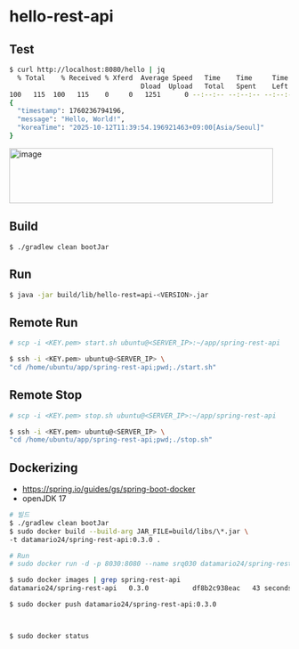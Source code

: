 # hello-rest-api

## Test
```bash
$ curl http://localhost:8080/hello | jq
  % Total    % Received % Xferd  Average Speed   Time    Time     Time  Current
                                 Dload  Upload   Total   Spent    Left  Speed
100   115  100   115    0     0   1251      0 --:--:-- --:--:-- --:--:--  1263
{
  "timestamp": 1760236794196,
  "message": "Hello, World!",
  "koreaTime": "2025-10-12T11:39:54.196921463+09:00[Asia/Seoul]"
}
```
<img width="474" height="99" alt="image" src="https://github.com/user-attachments/assets/6b34ae03-e919-4c7b-a137-477e2b67e564" />

## Build

```
$ ./gradlew clean bootJar
```

## Run

```bash
$ java -jar build/lib/hello-rest=api-<VERSION>.jar
```

## Remote Run

```bash
# scp -i <KEY.pem> start.sh ubuntu@<SERVER_IP>:~/app/spring-rest-api

$ ssh -i <KEY.pem> ubuntu@<SERVER_IP> \
"cd /home/ubuntu/app/spring-rest-api;pwd;./start.sh"
```

## Remote Stop

```bash
# scp -i <KEY.pem> stop.sh ubuntu@<SERVER_IP>:~/app/spring-rest-api

$ ssh -i <KEY.pem> ubuntu@<SERVER_IP> \
"cd /home/ubuntu/app/spring-rest-api;pwd;./stop.sh"
```

## Dockerizing
- https://spring.io/guides/gs/spring-boot-docker
- openJDK 17
```bash
# 빌드
$ ./gradlew clean bootJar
$ sudo docker build --build-arg JAR_FILE=build/libs/\*.jar \
-t datamario24/spring-rest-api:0.3.0 .

# Run
# sudo docker run -d -p 8030:8080 --name srq030 datamario24/spring-rest-api:0.3.0

$ sudo docker images | grep spring-rest-api
datamario24/spring-rest-api   0.3.0           df8b2c938eac   43 seconds ago   347MB

$ sudo docker push datamario24/spring-rest-api:0.3.0



$ sudo docker status
```
